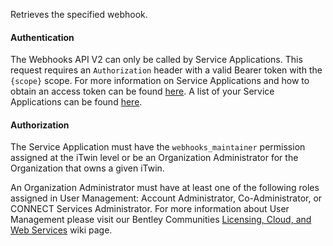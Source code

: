 Retrieves the specified webhook.

#### Authentication

The Webhooks API V2 can only be called by Service Applications. This request requires an `Authorization` header with a valid Bearer token with the `{scope}` scope. For more information on Service Applications and how to obtain an access token can be found [here](https://developer.bentley.com/tutorials/authorize-service/). A list of your Service Applications can be found [here](https://developer.bentley.com/my-apps).

#### Authorization

The Service Application must have the `webhooks_maintainer` permission assigned at the iTwin level or be an Organization Administrator for the Organization that owns a given iTwin.

An Organization Administrator must have at least one of the following roles assigned in User Management: Account Administrator, Co-Administrator, or CONNECT Services Administrator. For more information about User Management please visit our Bentley Communities [Licensing, Cloud, and Web Services](https://bentleysystems.service-now.com/community?id=kb_article_view&sys_kb_id=1e5410491b7d8a90f3fc5287624bcb57) wiki page.
